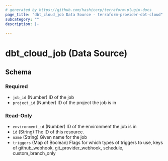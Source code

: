 ```yaml
---
# generated by https://github.com/hashicorp/terraform-plugin-docs
page_title: "dbt_cloud_job Data Source - terraform-provider-dbt-cloud"
subcategory: ""
description: |-
  
---
```


# dbt_cloud_job (Data Source)





<!-- schema generated by tfplugindocs -->
## Schema

### Required

- `job_id` (Number) ID of the job
- `project_id` (Number) ID of the project the job is in

### Read-Only

- `environment_id` (Number) ID of the environment the job is in
- `id` (String) The ID of this resource.
- `name` (String) Given name for the job
- `triggers` (Map of Boolean) Flags for which types of triggers to use, keys of github_webhook, git_provider_webhook, schedule, custom_branch_only


